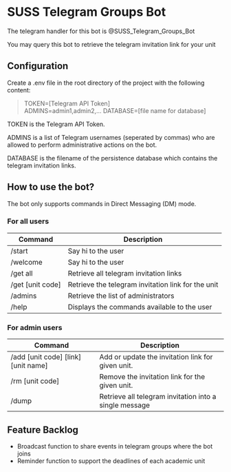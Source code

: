 # SUSS Telegram Groups Bot

The telegram handler for this bot is @SUSS_Telegram_Groups_Bot

You may query this bot to retrieve the telegram invitation link for your unit

## Configuration

Create a .env file in the root directory of the project with the following content:

> TOKEN=[Telegram API Token]  
> ADMINS=admin1,admin2,...
> DATABASE=[file name for database]  

TOKEN is the Telegram API Token.  

ADMINS is a list of Telegram usernames (seperated by commas) who are allowed to perform administrative actions on the bot.  

DATABASE is the filename of the persistence database which contains the telegram invitation links.

## How to use the bot?

The bot only supports commands in Direct Messaging (DM) mode.

### For all users

| Command  | Description | 
| -------- | ------------| 
| /start | Say hi to the user |
| /welcome | Say hi to the user |
| /get all  | Retrieve all telegram invitation links  |
| /get [unit code] | Retrieve the telegram invitation link for the unit | 
| /admins | Retrieve the list of administrators |
| /help | Displays the commands available to the user | 

### For admin users

| Command | Description |
|---------|-------------|
| /add [unit code] [link] [unit name] | Add or update the invitation link for given unit. |
| /rm [unit code] | Remove the invitation link for the given unit. |
| /dump | Retrieve all telegram invitation into a single message |

## Feature Backlog

* Broadcast function to share events in telegram groups where the bot joins
* Reminder function to support the deadlines of each academic unit